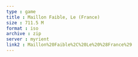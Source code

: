 ```yaml
---
type : game
title : Maillon Faible, Le (France)
size : 711.5 M
format : iso
archive : zip
server : myrient
link2 : Maillon%20Faible%2C%20Le%20%28France%29
---
```


